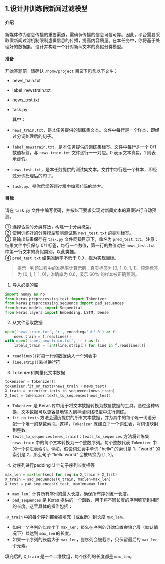  
## 1.设计并训练假新闻过滤模型

#### 介绍

新媒体作为信息传播的重要渠道，需确保传播的信息可信可靠。因此，平台需要采取假新闻过滤机制限制虚假信息的传播，提高内容质量。在本任务中，你将基于处理好的数据集，设计并构建一个针对新闻文本的真假分类模型。

#### 准备

开始答题前，请确认 `/home/project` 目录下包含以下文件：

-   news_train.txt
    
-   label_newstrain.txt
    
-   news_test.txt
    
-   task.py
    
    其中：
    
-   `news_train.txt`，是本任务提供的训练集文本。文件中每行是一个样本，即经过分词处理后的句子。
    
-   `label_newstrain.txt`，是本任务提供的训练集标签。文件中每行是一个 0/1 数值标签，与 `news_train.txt` 文件逐行一一对应。0 表示文本真实，1 则表示虚假。
    
-   `news_test.txt`，是本任务提供的测试集文本。文件中每行是一个样本，即经过分词处理后的句子。
    
-   `task.py`，是你后续答题过程中编写代码的地方。
    

#### 目标

请在 `task.py` 文件中编写代码，并按以下要求实现对新闻文本的真假进行自动预测。

① 选择合适的分类算法，构建一个分类模型。  
② 使用训练好的分类模型预测测试集 `news_test.txt` 的类别标签。  
③ 将输出结果保存在 `task.py` 文件同级目录下，命名为 `pred_test.txt`。注意：结果文件中只保存 0/1 标签，每行一个数值，第一行的数值对应 `news_test.txt` 中第一行文本的真假类别，以此类推。  
④ `pred_test.txt` 结果准确率不低于 0.9，视为实现目标。

> 提示：判题过程中的准确率计算示例：真实标签为 [0, 1, 0, 1, 1]，预测标签为 [0, 1, 1, 1, 0]，准确率为 0.6，表示 60% 的样本被正确预测。

 1. 导入必要的库
~~~python
import numpy as np
from keras.preprocessing.text import Tokenizer
from keras.preprocessing.sequence import pad_sequences
from keras.models import Sequential
from keras.layers import Embedding, LSTM, Dense
~~~

 2. 从文件读取数据
~~~python
open('news_train.txt', 'r', encoding='utf-8') as f:
	news_train = f.readlines() 
with open('label_newstrain.txt', 'r') as f: 
	labels_train = [int(line.strip()) for line in f.readlines()]
~~~
- `readlines()`将每一行的数据读入一个列表中
- `line.strip()`丢掉换行符

3. Tokenize和向量化文本数据
~~~python
tokenizer = Tokenizer()
tokenizer.fit_on_texts(news_train + news_test)
X_train = tokenizer.texts_to_sequences(news_train)
X_test = tokenizer.texts_to_sequences(news_test)
~~~
-   `Tokenizer` 是 Keras 库中用于将文本数据转换为数值数据的工具。通过这种转换，文本数据可以更容易地输入到神经网络模型中进行训练。
-   `fit_on_texts` 方法会遍历提供的所有文本数据，并为其中的每个唯一词语分配一个唯一的整数索引。这样，`Tokenizer` 就建立了一个词汇表，将词语映射到整数。
-   `texts_to_sequences(news_train)`：`texts_to_sequences` 方法将训练集 `news_train` 中的每个文本转换为一个整数序列。每个整数代表 `Tokenizer` 中的一个词汇表索引。例如，假设词汇表中单词 "hello" 的索引是 1，"world" 的索引是 2，那么句子 "hello world" 会被转换为 [1, 2]。

4. 对序列进行padding 让个句子序列长度相等
~~~python
max_len = max(len(seq) for seq in X_train + X_test)
X_train = pad_sequences(X_train, maxlen=max_len)
X_test = pad_sequences(X_test, maxlen=max_len)
~~~
-   `max_len`：计算所有序列的最大长度，确保所有序列统一长度。
- `pad_sequences` 是 Keras 提供的一个函数，用于将不同长度的序列填充到相同的长度。这里具体的操作包括：

-`X_train` 中的每个序列都会被填充（或截断）到长度 `max_len`。
-   如果一个序列的长度小于 `max_len`，那么在序列的开始位置会填充零（默认情况下）以达到 `max_len` 的长度。
-   如果一个序列的长度大于 `max_len`，则序列会被截断，只保留最后的 `max_len` 个元素。

填充后的 `X_train` 是一个二维数组，每个序列的长度都是 `max_len`。
<!--stackedit_data:
eyJoaXN0b3J5IjpbLTExNTk0ODYxNDIsLTExMzQ4NjAxMjVdfQ
==
-->
